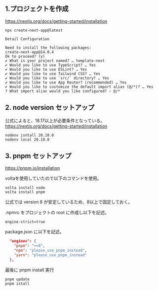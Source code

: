 
## 1.プロジェクトを作成
https://nextjs.org/docs/getting-started/installation

```
npx create-next-app@latest
```
```
Detail Configuration

Need to install the following packages:
create-next-app@14.0.4
Ok to proceed? (y) 
✔ What is your project named? … template-next
✔ Would you like to use TypeScript? … Yes
✔ Would you like to use ESLint? … Yes
✔ Would you like to use Tailwind CSS? … Yes
✔ Would you like to use `src/` directory? … Yes
✔ Would you like to use App Router? (recommended) … Yes
✔ Would you like to customize the default import alias (@/*)? … Yes
? What import alias would you like configured? › @/*
```



## 2. node version セットアップ
公式によると、18.17以上が必要条件となっている。
https://nextjs.org/docs/getting-started/installation
```
nodenv isntall 20.10.0
nodenv local 20.10.0
```
## 3. pnpm セットアップ

https://pnpm.io/installation

voltaを使用していたので以下のコマンドを使用。

```
volta install node
volta install pnpm
```

公式では version 8 が安定しているため、8以上で固定しておく。

.npmrc をプロジェクトの root に作成し以下を記述。
```
engine-strict=true
```
package.json に以下を記述。

```package.json
  "engines": {
    "pnpm": ">=8",
    "npm": "please_use_pnpm_instead",
    "yarn": "please_use_pnpm_instead"
  },
```
最後に pnpm install 実行
```
pnpm update
pnpm istall
```
